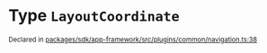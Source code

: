 # Type `LayoutCoordinate`
<sub>Declared in [packages/sdk/app-framework/src/plugins/common/navigation.ts:38](https://github.com/dxos/dxos/blob/a81c792ef/packages/sdk/app-framework/src/plugins/common/navigation.ts#L38)</sub>






